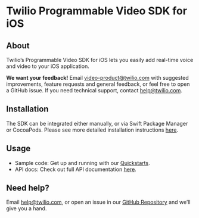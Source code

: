 # Twilio Programmable Video SDK for iOS

## About

Twilio’s Programmable Video SDK for iOS lets you easily add real-time voice and video to your iOS application.

**We want your feedback!** Email [video-product@twilio.com](mailto:video-product@twilio.com) with suggested improvements, feature requests and general feedback, or feel free to open a GitHub issue. If you need technical support, contact [help@twilio.com](mailto:help@twilio.com).

## Installation

The SDK can be integrated either manually, or via Swift Package Manager or CocoaPods. Please see more detailed installation instructions [here](https://www.twilio.com/docs/video/ios#add-the-sdk).

## Usage

* Sample code: Get up and running with our [Quickstarts](https://github.com/twilio/video-quickstart-ios/).
* API docs: Check out full API documentation [here](https://twilio.github.io/twilio-video-ios/docs/latest/).

## Need help?

Email [help@twilio.com](mailto:help@twilio.com), or open an issue in our [GitHub Repository](https://github.com/twilio/twilio-video-ios/) and we’ll give you a hand.
